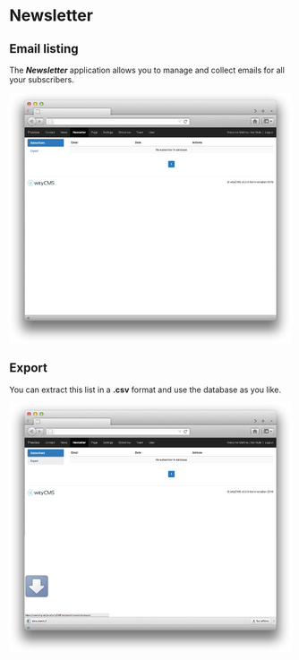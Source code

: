 # Newsletter

## Email listing

The ***Newsletter*** application allows you to manage and collect emails for all your subscribers.

![](newsletter-01.png)

## Export

You can extract this list in a **.csv** format and use the database as you like. 

![](newsletter-02.png)